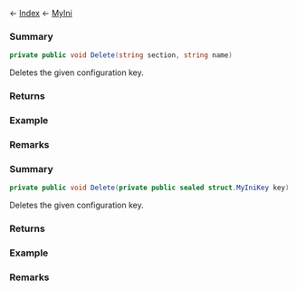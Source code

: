 ← [Index](Api-Index) ← [MyIni](VRage.Game.ModAPI.Ingame.Utilities.MyIni)

### Summary

```csharp
private public void Delete(string section, string name)
```

Deletes the given configuration key.

### Returns

### Example

### Remarks

### Summary

```csharp
private public void Delete(private public sealed struct.MyIniKey key)
```

Deletes the given configuration key.

### Returns

### Example

### Remarks

